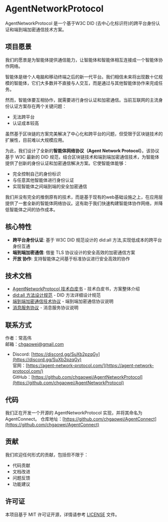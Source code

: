 # AgentNetworkProtocol

AgentNetworkProtocol 是一个基于W3C DID (去中心化标识符)的跨平台身份认证和端到端加密通信技术方案。

## 项目愿景

我们的愿景是为智能体提供通信能力，让智能体和智能体相互连接成一个智能体协作网络。

智能体是继个人电脑和移动终端之后的新一代平台。我们相信未来将出现数十亿规模的智能体，它们大多数并不直接与人交互，而是通过与其他智能体协作来完成任务。

然而，智能体要互相协作，就需要进行身份认证和加密通信。当前互联网的主流身份认证方案存在两个关键问题：
- 无法跨平台
- 认证成本较高

虽然基于区块链的方案完美解决了中心化和跨平台的问题，但受限于区块链技术的扩展性，目前难以大规模应用。

为此，我们设计了全新的**智能体网络协议（Agent Network Protocol）**。该协议基于 W3C 最新的 DID 规范，结合区块链技术和端到端加密通信技术，为智能体提供了创新的身份认证和加密通信解决方案。它使智能体能够：
- 完全控制自己的身份标识
- 与任意其他智能体进行身份认证
- 实现智能体之间端到端的安全加密通信

我们并没有完全的推倒原有的技术，而是基于现有的web基础设施之上，在应用层提供了一套全新的智能体网络协议。这有助于我们快速构建智能体协作网络，并降低智能体之间的协作成本。

## 核心特性

- **跨平台身份认证**: 基于 W3C DID 规范设计的 did:all 方法,实现低成本的跨平台身份互通
- **端到端加密通信**: 借鉴 TLS 协议设计的安全高效的加密通信方案
- **开放 协作**: 支持智能体之间基于标准协议进行安全高效的协作

## 技术文档

- [AgentNetworkProtocol 技术白皮书](chinese/01-AgentNetworkProtocol技术白皮书.md) - 技术白皮书，方案整体介绍
- [did:all 方法设计规范](chinese/02-did%3Aall方法设计规范.md) - DID 方法详细设计规范
- [端到端加密通信技术协议](chinese/03-基于did%3Aall方法的端到端加密通信技术协议.md) - 端到端加密通信协议说明
- [消息服务协议](chinese/04-基于did%3Aall方法的消息服务协议.md) - 消息服务协议说明

## 联系方式

作者：常高伟  
邮箱：chgaowei@gmail.com  
- Discord: [https://discord.gg/SuXb2pzqGy](https://discord.gg/SuXb2pzqGy)  
官网：[https://agent-network-protocol.com/](https://agent-network-protocol.com/)  
GitHub：[https://github.com/chgaowei/AgentNetworkProtocol](https://github.com/chgaowei/AgentNetworkProtocol)

## 代码

我们正在开发一个开源的 AgentNetworkProtocol 实现，并将其命名为 AgentConnect。
仓库地址：[https://github.com/chgaowei/AgentConnect](https://github.com/chgaowei/AgentConnect)

## 贡献

我们欢迎任何形式的贡献，包括但不限于：
- 代码贡献
- 文档改进
- 问题反馈
- 功能建议

## 许可证

本项目基于 MIT 许可证开源，详情请参考 [LICENSE](LICENSE) 文件。
